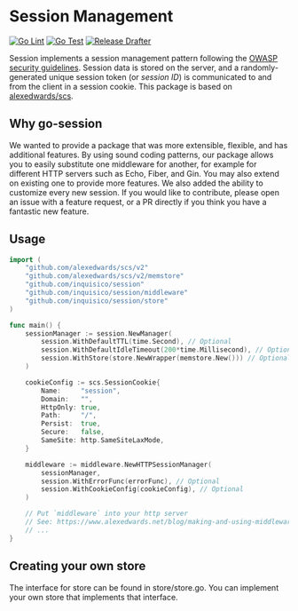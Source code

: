 # Session Management

[![Go Lint](https://github.com/Inquisico/session/actions/workflows/golangci-lint-push.yaml/badge.svg)](https://github.com/Inquisico/session/actions/workflows/golangci-lint-push.yaml) [![Go Test](https://github.com/Inquisico/session/actions/workflows/go-test-push.yaml/badge.svg)](https://github.com/Inquisico/session/actions/workflows/go-test-push.yaml) [![Release Drafter](https://github.com/Inquisico/session/actions/workflows/release-drafter.yaml/badge.svg)](https://github.com/Inquisico/session/actions/workflows/release-drafter.yaml)

Session implements a session management pattern following the [OWASP security guidelines](https://github.com/OWASP/CheatSheetSeries/blob/master/cheatsheets/Session_Management_Cheat_Sheet.md). Session data is stored on the server, and a randomly-generated unique session token (or *session ID*) is communicated to and from the client in a session cookie. This package is based on [alexedwards/scs]("https://github.com/alexedwards/scs").

## Why go-session

We wanted to provide a package that was more extensible, flexible, and has additional features. By using sound coding patterns, our package allows you to easily substitute one middleware for another, for example for different HTTP servers such as Echo, Fiber, and Gin. You may also extend on existing one to provide more features. We also added the ability to customize every new session. If you would like to contribute, please open an issue with a feature request, or a PR directly if you think you have a fantastic new feature.

## Usage

```go
import (
    "github.com/alexedwards/scs/v2"
    "github.com/alexedwards/scs/v2/memstore"
    "github.com/inquisico/session"
    "github.com/inquisico/session/middleware"
    "github.com/inquisico/session/store"
)

func main() {
    sessionManager := session.NewManager(
        session.WithDefaultTTL(time.Second), // Optional
        session.WithDefaultIdleTimeout(200*time.Millisecond), // Optional
        session.WithStore(store.NewWrapper(memstore.New())) // Optional (note: you will need to wrap the stores when using stores from github.com/alexedwards/scs)
    )

    cookieConfig := scs.SessionCookie{
        Name:     "session",
        Domain:   "",
        HttpOnly: true,
        Path:     "/",
        Persist:  true,
        Secure:   false,
        SameSite: http.SameSiteLaxMode,
    }

    middleware := middleware.NewHTTPSessionManager(
        sessionManager,
        session.WithErrorFunc(errorFunc), // Optional
        session.WithCookieConfig(cookieConfig), // Optional
    )

    // Put `middleware` into your http server
    // See: https://www.alexedwards.net/blog/making-and-using-middleware
    // ...
}
```

## Creating your own store

The interface for store can be found in store/store.go. You can implement your own store that implements that interface.

